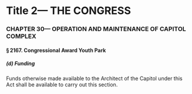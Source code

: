 
# Title 2— THE CONGRESS
### CHAPTER 30— OPERATION AND MAINTENANCE OF CAPITOL COMPLEX
#### § 2167. Congressional Award Youth Park
##### (d) Funding

Funds otherwise made available to the Architect of the Capitol under this Act shall be available to carry out this section.
